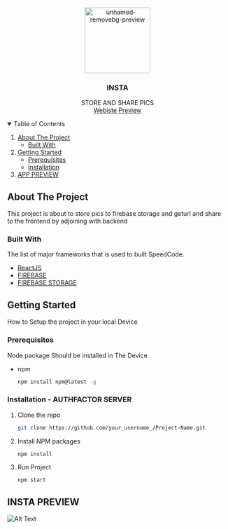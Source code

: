 


<!-- PROJECT LOGO -->
<br />
<p align="center">
  <a>
    <img src="https://i.ibb.co/mb5hxt0/1786-removebg-preview.png"  alt="unnamed-removebg-preview" width="150px" height:"150px">
  </a>

  <h3 align="center">INSTA</h3>
  <p align="center">
   STORE AND SHARE PICS
    <br />
    <a href="https://insta-yy.web.app/">Webiste Preview</a>
  <br />
  </p>
  
</p>



<!-- TABLE OF CONTENTS -->
<details open="open">
  <summary>Table of Contents</summary>
  <ol>
    <li>
      <a href="#about-the-project">About The Project</a>
      <ul>
        <li><a href="#built-with">Built With</a></li>
      </ul>
    </li>
    <li>
      <a href="#getting-started">Getting Started</a>
      <ul>
        <li><a href="#prerequisites">Prerequisites</a></li>
        <li><a href="#installation">Installation</a></li>
      </ul>
    </li>
        <li>
      <a href="#website-preview">APP PREVIEW</a>
  </ol>
</details>



<!-- ABOUT THE PROJECT -->
## About The Project
This project is about to store pics to firebase storage and geturl and share to the frontend by adjoining with backend

### Built With

The list of major frameworks that is used to built SpeedCode.
* [ReactJS](https://getbootstrap.com)
* [FIREBASE](https://getbootstrap.com)
* [FIREBASE STORAGE](https://getbootstrap.com)



<!-- GETTING STARTED -->
## Getting Started

How to Setup the project in your local Device

### Prerequisites

Node package Should be installed in The Device
* npm
  ```sh
  npm install npm@latest -g
  ```

### Installation - AUTHFACTOR SERVER


1. Clone the repo
   ```sh
   git clone https://github.com/your_username_/Project-Name.git
   ```
2. Install NPM packages
   ```sh
   npm install
   ```
4. Run Project
   ```sh
   npm start
   ```

<!-- Website Preview -->
## INSTA PREVIEW

![Alt Text](https://media.giphy.com/media/TPFBfgTUz3TWoih93n/giphy.gif?cid=790b76111a5a1183a9353b62d2ed4937a9fce45bd54052d4&rid=giphy.gif&ct=g)





